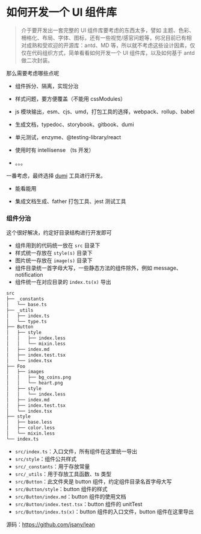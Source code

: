 # 如何开发一个 UI 组件库

> 介于要开发出一套完整的 UI 组件库要考虑的东西太多，譬如 主题、色彩、柵格化、布局、字体、图标，还有一些视觉/感官问题等，何况目前已有相对成熟和受欢迎的开源库：antd、MD 等，所以就不考虑这些设计因素，仅仅在代码组织方式，简单看看如何开发一个 UI 组件库，以及如何基于 antd 做二次封装。

那么需要考虑哪些点呢

- 组件拆分、隔离，实现分治

- 样式问题，要方便覆盖（不能用 cssModules）
- js 模块输出，esm、cjs、umd，打包工具的选择，webpack、rollup、babel
- 生成文档，typedoc、storybook、gitbook、dumi
- 单元测试，enzyme、@testing-library/react
- 使用时有 intellisense （ts 开发）
- 。。。

一番考虑，最终选择 [dumi](https://d.umijs.org/) 工具进行开发。

- 能看能用

- 集成文档生成、father 打包工具、jest 测试工具

### 组件分治

这个很好解决，约定好目录结构进行开发即可

- 组件用到的代码统一放在 `src` 目录下
- 样式统一存放在 `style(s)` 目录下
- 图片统一存放在 `image(s)` 目录下
- 组件目录统一首字母大写，一些静态方法的组件除外，例如 message、notification
- 组件统一在对应目录的 `index.ts(x)` 导出

```bash
src
├── _constants
│   └── base.ts
├── _utils
│   ├── index.ts
│   └── type.ts
├── Button
│   ├── style
│   │   ├── index.less
│   │   └── mixin.less
│   ├── index.md
│   ├── index.test.tsx
│   └── index.tsx
├── Foo
│   ├── images
│   │   ├── bg_coins.png
│   │   └── heart.png
│   ├── style
│   │   └── index.less
│   ├── index.md
│   ├── index.test.tsx
│   └── index.tsx
├── style
│   ├── base.less
│   ├── color.less
│   └── mixin.less
└── index.ts
```

- `src/index.ts`：入口文件，所有组件在这里统一导出
- `src/style`：组件公共样式
- `src/_constants`：用于存放常量
- `src/_utils`：用于存放工具函数、ts 类型
- `src/Button`：此文件夹是 button 组件，约定组件目录名首字母大写
- `src/Button/style`：button 组件的样式
- `src/Button/index.md`：button 组件的使用文档
- `src/Button/index.test.tsx`：button 组件的 unitTest
- `src/Button/index.ts(x)`：button 组件的入口文件，button 组件在这里导出

源码：<https://github.com/jsany/lean>
